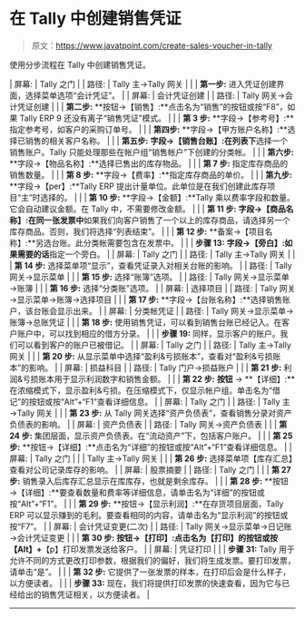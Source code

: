 # 在 Tally 中创建销售凭证

> 原文：<https://www.javatpoint.com/create-sales-voucher-in-tally>

使用分步流程在 Tally 中创建销售凭证。

| 屏幕: | Tally 之门 |
| 路径: | Tally 主→Tally 网关 |
|  | **第一步:**
进入凭证创建界面，选择菜单选项“会计凭证”。 |
| 屏幕: | 会计凭证创建 |
| 路径: | Tally 网关→会计凭证创建 |
|  | **第二步:**
**按钮→【销售】:**点击名为“销售”的按钮或按“F8”，如果 Tally ERP 9 还没有离子“销售凭证”模式。 |
|  | **第 3 步:**
**字段→【参考号】:**指定参考号，如客户的采购订单号。 |
|  | **第四步:**
**字段→【甲方账户名称】:**选择已销售的相关客户名称。 |
|  | **第五步:**
**字段→【销售台账】:在列表下**选择一个销售账户。Tally 只能处理那些在帐户组“销售帐户”下创建的分类帐。 |
|  | **第六步:**
**字段→【物品名称】:**选择已售出的库存物品。 |
|  | **第 7 步:**
指定库存商品的销售数量。 |
|  | **第 8 步:**
**字段→【费率】:**指定库存商品的单价。 |
|  | **第九步:**
**字段→【per】:**Tally ERP 提出计量单位。此单位是在我们创建此库存项目“主”时选择的。 |
|  | **第 10 步:**
**字段→【金额】:**Tally 乘以费率字段和数量。它会自动建议金额。在 Tally 中，不需要修改金额。 |
|  | **第 11 步:**
**字段→【商品名称】:在同一张发票中**如果我们向客户销售了一个以上的库存商品，请选择另一个库存商品。否则，我们将选择“列表结束”。 |
|  | **第 12 步:**
**备案→【项目名称】:**另选台账。此分类帐需要包含在发票中。 |
|  | **步骤 13:**
**字段→【旁白】:如果需要的话**指定一个旁白。 |
| 屏幕: | Tally 之门 |
| 路径: | Tally 主→Tally 网关 |
|  | **第 14 步:**
选择菜单项“显示”，查看凭证录入对相关台账的影响。 |
| 路径: | Tally 网关→显示菜单 |
|  | **第 15 步:**
选择“账簿”选项。 |
| 路径: | Tally 网关→显示菜单→账簿 |
|  | **第 16 步:**
选择“分类账”选项。 |
| 屏幕: | 选择项目 |
| 路径: | Tally 网关→显示菜单→账簿→选择项目 |
|  | **第 17 步:**
**字段→【台账名称】:**选择销售账户，该台账会显示出来。 |
| 屏幕: | 分类帐凭证 |
| 路径: | Tally 网关→显示菜单→账簿→总账凭证 |
|  | **第 18 步:**
使用销售凭证，可以看到销售台账已经记入。在客户账户中，可以找到相应的借方分录。 |
|  | **步骤 19:**
同样，显示客户的账户。我们可以看到客户的账户已被借记。 |
| 屏幕: | Tally 之门 |
| 路径: | Tally 主→Tally 网关 |
|  | **第 20 步:**
从显示菜单中选择“盈利&亏损账本”，查看对“盈利&亏损账本”的影响。 |
| 屏幕: | 损益科目 |
| 路径: | Tally 门户→损益账户 |
|  | **第 21 步:**
利润&亏损账本用于显示利润数字和销售金额。 |
|  | **第 22 步:**
**按钮** → **【详细】:**在浓缩模式下，显示盈利&亏损。在压缩模式下，仅显示帐户组。单击名为“借记”的按钮或按“Alt”+“F1”查看详细信息。 |
| 屏幕: | Tally 之门 |
| 路径: | Tally 主→Tally 网关 |
|  | **第 23 步:**
从 Tally 网关选择“资产负债表”，查看销售分录对资产负债表的影响。 |
| 屏幕: | 资产负债表 |
| 路径: | Tally 网关→资产负债表 |
|  | **第 24 步:**
集团层面，显示资产负债表。在“流动资产”下，包括客户账户。 |
|  | **第 25 步:**
**按钮→【详细】:**点击名为“详细”的按钮或按“Alt”+“F1”查看详细信息。 |
| 屏幕: | Tally 之门 |
|  | Tally 主→Tally 网关 |
|  | **第 26 步:**
选择菜单项【库存汇总】查看对公司记录库存的影响。 |
| 屏幕: | 股票摘要 |
| 路径: | Tally 之门 |
|  | **第 27 步:**
销售录入后库存汇总显示在库库存，也就是剩余库存。 |
|  | **第 28 步:**
**按钮→【详细】:**要查看数量和费率等详细信息，请单击名为“详细”的按钮或按“Alt”+“F1”。 |
|  | **第 29 步:**
**按钮→【显示利润】:**在存货项目层面，Tally ERP 可以显示赚到的毛利。要查看相同的内容，请单击名为“显示利润”的按钮或按“F7”。 |
| 屏幕: | 会计凭证变更(二次) |
| 路径: | Tally 网关→显示菜单→日记账→会计凭证变更 |
|  | **第 30 步:**
**按钮→【打印】:**点击名为【打印】的按钮或按【Alt】**+**【p】打印发票发送给客户。 |
| 屏幕: | 凭证打印 |
|  | **步骤 31:**
Tally 用于允许不同的方式更改打印参数，根据我们的偏好，我们将生成发票。要打印发票，请单击“是”。 |
|  | **第 32 步:**
它提供了一张发票的样本，在打印后会是什么样子，以方便读者。 |
|  | **步骤 33:**
现在，我们将提供打印发票的快速查看，因为它与已经给出的销售凭证相关，以方便读者。 |

* * *